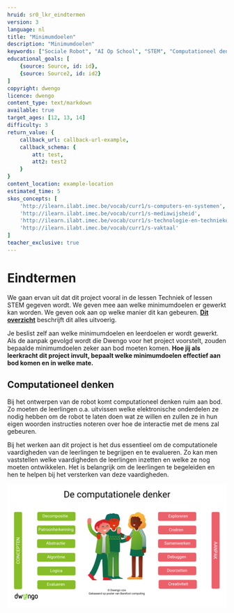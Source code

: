 ```yaml
---
hruid: sr0_lkr_eindtermen
version: 3
language: nl
title: "Minimumdoelen"
description: "Minimumdoelen"
keywords: ["Sociale Robot", "AI Op School", "STEM", "Computationeel denken", "Grafisch programmeren"]
educational_goals: [
    {source: Source, id: id}, 
    {source: Source2, id: id2}
]
copyright: dwengo
licence: dwengo
content_type: text/markdown
available: true
target_ages: [12, 13, 14]
difficulty: 3
return_value: {
    callback_url: callback-url-example,
    callback_schema: {
        att: test,
        att2: test2
    }
}
content_location: example-location
estimated_time: 5
skos_concepts: [
    'http://ilearn.ilabt.imec.be/vocab/curr1/s-computers-en-systemen', 
    'http://ilearn.ilabt.imec.be/vocab/curr1/s-mediawijsheid', 
    'http://ilearn.ilabt.imec.be/vocab/curr1/s-technologie-en-technieken', 
    'http://ilearn.ilabt.imec.be/vocab/curr1/s-vaktaal'
]
teacher_exclusive: true
---
```


# Eindtermen

We gaan ervan uit dat dit project vooral in de lessen Techniek of lessen STEM gegeven wordt.
We geven mee aan welke minimumdoelen er gewerkt kan worden. We geven ook aan op welke manier dit kan gebeuren. [**Dit overzicht**](embed/MinimumdoelenA-stroomSocialeRobot.pdf "Minimumdoelen") beschrijft dit alles uitvoerig.

Je beslist zelf aan welke minimumdoelen en leerdoelen er wordt gewerkt. Als de aanpak gevolgd wordt die Dwengo voor het project voorstelt, zouden bepaalde minimumdoelen zeker aan bod moeten komen.
**Hoe jij als leerkracht dit project invult, bepaalt welke minimumdoelen effectief aan bod komen en in welke mate.**


## Computationeel denken

Bij het ontwerpen van de robot komt computationeel denken ruim aan bod. Zo moeten de leerlingen o.a. uitvissen welke elektronische onderdelen ze nodig hebben om de robot te laten doen wat ze willen en zullen ze in hun eigen woorden instructies noteren over hoe de interactie met de mens zal gebeuren.

Bij het werken aan dit project is het dus essentieel om de computationele vaardigheden van de leerlingen te begrijpen en te evalueren. Zo kan men vaststellen welke vaardigheden de leerlingen inzetten en welke ze nog moeten ontwikkelen. Het is belangrijk om de leerlingen te begeleiden en hen te helpen bij het versterken van deze vaardigheden.

![poster computationeel denken](embed/computationeeldenken.png "poster computationeel denken")

